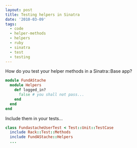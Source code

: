 ```yaml
---
layout: post
title: Testing helpers in Sinatra
date: '2010-03-09'
tags:
  - code
  - helper-methods
  - helpers
  - ruby
  - sinatra
  - test
  - testing
---
```


How do you test your helper methods in a Sinatra::Base app?

```ruby
module FundAStache
  module Helpers
    def logged_in?
      false # you shall not pass...
    end
  end
end
```

Include them in your tests...

```ruby
class FundastacheUserTest < Test::Unit::TestCase
  include Rack::Test::Methods
  include FundAStache::Helpers
  ...
```

